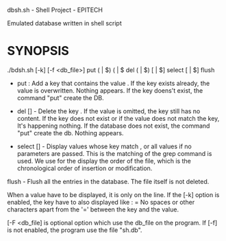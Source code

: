 dbsh.sh - Shell Project - EPITECH

Emulated database written in shell script

SYNOPSIS
========

./bdsh.sh [-k] [-f <db_file>] put (<key> | $<value>) (<value> | $<key> 
                              del (<key> | $<key>) [<value> | $<key>]
                              select [<expr> | $<key>]
			      flush

- put <key> <value> : Add a key <key> that contains the value <value>.
If the key exists already, the value is overwritten.
Nothing appears.
If the key doens't exist, the command "put" create the DB.

- del <key> [<value>] - Delete the key <key>. If the value is omitted, the key
still has no content. If the key does not exist or if the value does not match the key,
It's happening nothing.
If the database does not exist, the command "put" create the db.
Nothing appears.

- select [<expr>] - Display values whose key match <expr>, or all values if no parameters are passed.
This is the matching of the grep command is used. We use for the display the order of the file, which is
the chronological order of insertion or modification.
    
flush - Flush all the entries in the database. The file itself is not deleted.

When a value have to be displayed, it is only on the line. If the [-k] option is enabled, the key have to
also displayed like :
<key>=<value>
No spaces or other characters apart from the '=' between the key and the value.

[-F <db_file] is optional option which use the db_file on the program. If [-f] is not enabled, the program
use the file "sh.db".
